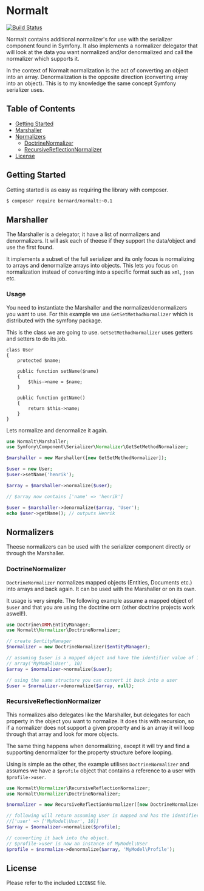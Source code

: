 Normalt
=======

[![Build Status](https://travis-ci.org/bernardphp/normalt.png?branch=master)](https://travis-ci.org/bernardphp/normalt)

Normalt contains additional normalizer's for use with the serializer component found in Symfony. It also
implements a normalizer delegator that will look at the data you want normalized and/or denormalized
and call the normalizer which supports it.

In the context of Normalt normalization is the act of converting an object into an array. Denormalization
is the opposite direction (converting array into an object). This is to my knowledge the same concept
Symfony serializer uses.

Table of Contents
-----------------

 * [Getting Started](#getting-started)
 * [Marshaller](#marshaller)
 * [Normalizers](#normalizers)
   * [DoctrineNormalizer](#doctrinenormalizer)
   * [RecursiveReflectionNormalizer](#recursivereflectionnormalizer)
 * [License](#license)


Getting Started
---------------

Getting started is as easy as requiring the library with composer.

``` bash
$ composer require bernard/normalt:~0.1
```

Marshaller
----------

The Marshaller is a delegator, it have a list of normalizers and denormalizers. It will ask each
of theese if they support the data/object and use the first found.

It implements a subset of the full serializer and its only focus is normalizing to arrays and
denormalize arrays into objects. This lets you focus on normalization instead of converting
into a specific format such as `xml`, `json` etc.

### Usage

You need to instantiate the Marshaller and the normalizer/denormalizers you want to use.
For this example we use `GetSetMethodNormalizer` which is distributed with the symfony package.

This is the class we are going to use. `GetSetMethodNormalizer` uses getters and setters to do
its job.

```
class User
{
    protected $name;

    public function setName($name)
    {
        $this->name = $name;
    }

    public function getName()
    {
        return $this->name;
    }
}
```

Lets normalize and denormalize it again.

``` php
use Normalt\Marshaller;
use Symfony\Component\Serializer\Normalizer\GetSetMethodNormalizer;

$marshaller = new Marshaller([new GetSetMethodNormalizer]);

$user = new User;
$user->setName('henrik');

$array = $marshaller->normalize($user);

// $array now contains ['name' => 'henrik']

$user = $marshaller->denormalize($array, 'User');
echo $user->getName(); // outputs Henrik
```

Normalizers
-----------

Theese normalizers can be used with the serializer component directly or through the Marshaller.

### DoctrineNormalizer

`DoctrineNormalizer` normalizes mapped objects (Entities, Documents etc.) into arrays and back again.
It can be used with the Marshaller or on its own.

It usage is very simple. The following example assume a mapped object of `$user` and that you are
using the doctrine orm (other doctrine projects work aswell!).

``` php
use Doctrine\ORM\EntityManager;
use Normalt\Normalizer\DoctrineNormalizer;

// create $entityManager
$normalizer = new DoctrineNormalizer($entityManager);

// assuming $user is a mapped object and have the identifier value of 10. the following will return
// array('MyModel\User', 10)
$array = $normalizer->normalize($user);

// using the same structure you can convert it back into a user
$user = $normalizer->denormalize($array, null);
```

### RecursiveReflectionNormalizer

This normalizes also delegates like the Marshaller, but delegates for each property in the object you want
to normalize. It does this with recursion, so if a normalizer does not support a given property and is an
array it will loop through that array and look for more objects.

The same thing happens when denormalizing, except it will try and find a supporting denormalizer for the
property structure before looping.

Using is simple as the other, the example utilises `DoctrineNormalizer` and assumes we have a `$profile` object
that contains a reference to a user with `$profile->user`.

``` php
use Normalt\Normalizer\RecursiveReflectionNormalizer;
use Normalt\Normalizer\DoctrineNormalizer;

$normalizer = new RecursiveReflectionNormalizer([new DoctrineNormalizer($entityManager)]);

// following will return assuming User is mapped and has the identifier of 10
//['user' => ['MyModel\User', 10]]
$array = $normalizer->normalize($profile);

// converting it back into the object.
// $profile->user is now an instance of MyModel\User
$profile = $normalize->denormalize($array, 'MyModel\Profile');
```

License
-------

Please refer to the included `LICENSE` file.

